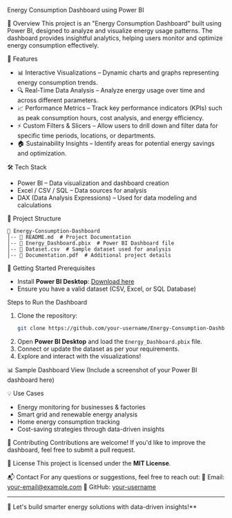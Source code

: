 Energy Consumption Dashboard using Power BI

📌 Overview
This project is an "Energy Consumption Dashboard" built using Power BI, designed to analyze and visualize energy usage patterns. The dashboard provides insightful analytics, helping users monitor and optimize energy consumption effectively.

🎯 Features
- 📊 Interactive Visualizations – Dynamic charts and graphs representing energy consumption trends.
- 🔍 Real-Time Data Analysis – Analyze energy usage over time and across different parameters.
- 📈 Performance Metrics – Track key performance indicators (KPIs) such as peak consumption hours, cost analysis, and energy efficiency.
- ⚡ Custom Filters & Slicers – Allow users to drill down and filter data for specific time periods, locations, or departments.
- 🏠 Sustainability Insights – Identify areas for potential energy savings and optimization.

🛠️ Tech Stack
- Power BI – Data visualization and dashboard creation
- Excel / CSV / SQL – Data sources for analysis
- DAX (Data Analysis Expressions) – Used for data modeling and calculations

📂 Project Structure
```
📁 Energy-Consumption-Dashboard
│-- 📄 README.md  # Project Documentation
│-- 📄 Energy_Dashboard.pbix  # Power BI Dashboard file
│-- 📄 Dataset.csv  # Sample dataset used for analysis
│-- 📄 Documentation.pdf  # Additional project details
```

🚀 Getting Started
Prerequisites
- Install **Power BI Desktop**: [Download here](https://powerbi.microsoft.com/)
- Ensure you have a valid dataset (CSV, Excel, or SQL Database)

 Steps to Run the Dashboard
1. Clone the repository:
   ```bash
   git clone https://github.com/your-username/Energy-Consumption-Dashboard.git
   ```
2. Open **Power BI Desktop** and load the `Energy_Dashboard.pbix` file.
3. Connect or update the dataset as per your requirements.
4. Explore and interact with the visualizations!

📊 Sample Dashboard View
(Include a screenshot of your Power BI dashboard here)

💡 Use Cases
- Energy monitoring for businesses & factories
- Smart grid and renewable energy analysis
- Home energy consumption tracking
- Cost-saving strategies through data-driven insights

🤝 Contributing
Contributions are welcome! If you'd like to improve the dashboard, feel free to submit a pull request.

📜 License
This project is licensed under the **MIT License**.

📬 Contact
For any questions or suggestions, feel free to reach out:
📧 Email: [your-email@example.com](mailto:your-email@example.com)
📌 GitHub: [your-username](https://github.com/your-username)

---
🚀 Let's build smarter energy solutions with data-driven insights!**

